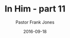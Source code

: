 ---
lunr: "true"
title: "In Him - part 11"
author: "Pastor Frank Jones"
postDate: "09-18-2016"
date: 2016-09-18
category: "sermons"
slug: "2016/09/ffc_09182016"
icon: microphone
audioLink: "ffc_09182016"
tags: [confession, identity, pslams91]
mp3: "ffc_09182016/09182016.mp3"
ogg: "ffc_09182016/09182016.ogg"
linkurl: "https://archive.org/download/ffc_09182016/ffc_09182016_files.xml"
ipath: "https://archive.org/download/ffc_09182016/09182016.mp3"
layout: sermon.html
---
